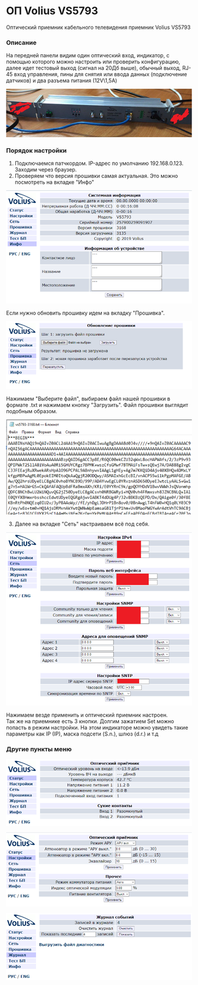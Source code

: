 # ОП Volius VS5793

Оптический приемник кабельного телевидения приемник Volius VS5793 

### Описание

На передней панели видим один оптический вход, индикатор, с помощью которого можно настроить или проверить конфигурацию, далее идет тестовый выход \(сигнал на 20Дб выше\), обычный выход, RJ-45 вход управления, пины для снятия или ввода данных \(подключение датчиков\) и два разъема питания \(12V\1,5A\) 

![](../../.gitbook/assets/1%20%283%29.jpg)

### Порядок настройки

1. Подключаемся патчкордом. IP-адрес по умолчанию 192.168.0.123. Заходим через браузер.
2. Проверяем что версия прошивки самая актуальная. Это можно посмотреть на вкладке "Инфо"

![](../../.gitbook/assets/2%20%283%29.png)

Если нужно обновить прошивку идем на вкладку "Прошивка". 

![](../../.gitbook/assets/3.png)

Нажимаем "Выберите файл", выбираем файл нашей прошивки в формате .txt и нажимаем кнопку "Загрузить". Файл прошивки выглядит подобным образом.

![](../../.gitbook/assets/4.png)

3. Далее на вкладке "Сеть" настраиваем всё под себя.

![](../../.gitbook/assets/5.png)

Нажимаем везде применить и оптический приемник настроен.  
Так же на приемнике есть 3 кнопки. Долгим зажатием Set можно попасть в режим настройки. На этом индикаторе можно увидеть такие параметры как IP \(IP\), маска подсети \(S.n.\), шлюз \(d.r.\) и т.д

### Другие пункты меню

![](../../.gitbook/assets/6.png)

![](../../.gitbook/assets/7.png)

![](../../.gitbook/assets/8.png)

